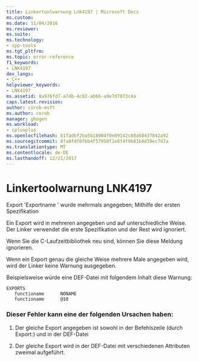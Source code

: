```yaml
---
title: Linkertoolwarnung Lnk4197 | Microsoft Docs
ms.custom: 
ms.date: 11/04/2016
ms.reviewer: 
ms.suite: 
ms.technology:
- cpp-tools
ms.tgt_pltfrm: 
ms.topic: error-reference
f1_keywords:
- LNK4197
dev_langs:
- C++
helpviewer_keywords:
- LNK4197
ms.assetid: 8a976fd7-a74b-4c83-ab66-a9e7d7073c4a
caps.latest.revision: 
author: corob-msft
ms.author: corob
manager: ghogen
ms.workload:
- cplusplus
ms.openlocfilehash: b1fadbf2ba5b18004f0e89142c88a68437842a92
ms.sourcegitcommit: 8fa8fdf0fbb4f57950f1e8f4f9b81b4d39ec7d7a
ms.translationtype: MT
ms.contentlocale: de-DE
ms.lasthandoff: 12/21/2017
---
```

# <a name="linker-tools-warning-lnk4197"></a>Linkertoolwarnung LNK4197
Export 'Exportname ' wurde mehrmals angegeben; Mithilfe der ersten Spezifikation  
  
 Ein Export wird in mehreren angegeben und auf unterschiedliche Weise. Der Linker verwendet die erste Spezifikation und der Rest wird ignoriert.  
  
 Wenn Sie die C-Laufzeitbibliothek neu sind, können Sie diese Meldung ignorieren.  
  
 Wenn ein Export genau die gleiche Weise mehrere Male angegeben wird, wird der Linker keine Warnung ausgegeben.  
  
 Beispielsweise würde eine DEF-Datei mit folgendem Inhalt diese Warnung:  
  
```  
EXPORTS  
   functioname      NONAME  
   functioname      @10  
```  
  
### <a name="to-fix-by-checking-the-following-possible-causes"></a>Dieser Fehler kann eine der folgenden Ursachen haben:  
  
1.  Der gleiche Export angegeben ist sowohl in der Befehlszeile (durch Export:) und in der DEF-Datei  
  
2.  Der gleiche Export wird in der DEF-Datei mit verschiedenen Attributen zweimal aufgeführt.